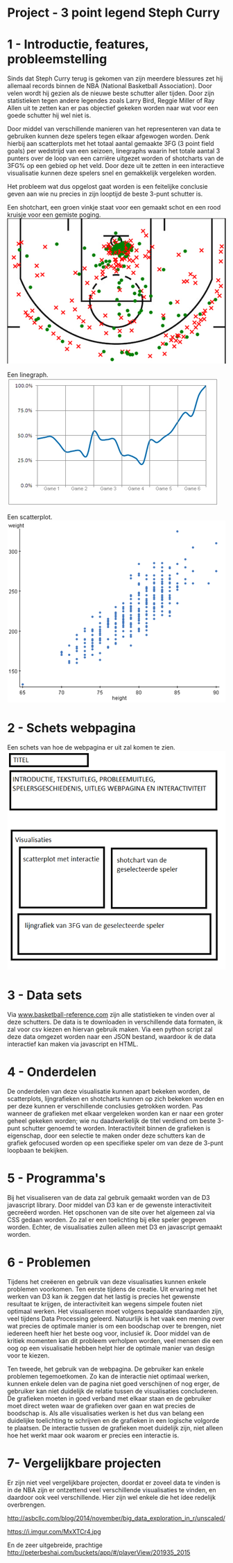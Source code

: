 # Project - 3 point legend Steph Curry

# 1 - Introductie, features, probleemstelling

Sinds dat Steph Curry terug is gekomen van zijn meerdere blessures zet hij allemaal records binnen de NBA (National Basketball Association). Door velen wordt hij gezien als de nieuwe beste schutter aller tijden. Door zijn statistieken tegen andere legendes zoals Larry Bird, Reggie Miller of Ray Allen uit te zetten kan er pas objectief gekeken worden naar wat voor een goede schutter hij wel niet is. 

Door middel van verschillende manieren van het representeren van data te gebruiken kunnen deze spelers tegen elkaar afgewogen worden. Denk hierbij aan scatterplots met het totaal aantal gemaakte 3FG (3 point field goals) per wedstrijd van een seizoen, linegraphs waarin het totale aantal 3 punters over de loop van een carriëre uitgezet worden of shotcharts van de 3FG% op een gebied op het veld. Door deze uit te zetten in een interactieve visualisatie kunnen deze spelers snel en gemakkelijk vergeleken worden. 

Het probleem wat dus opgelost gaat worden is een feitelijke conclusie geven aan wie nu precies in zijn looptijd de beste 3-punt schutter is. 

Een shotchart, een groen vinkje staat voor een gemaakt schot en een rood kruisje voor een gemiste poging.
![shotchart](doc/shotchart.jpg)

Een linegraph.
![linegraph](doc/linegraph.jpg)

Een scatterplot.
![scatterplot](doc/scatterplot.gif)

# 2 - Schets webpagina

Een schets van hoe de webpagina er uit zal komen te zien.
![webpage](doc/schets.png)

# 3 - Data sets

Via www.basketball-reference.com zijn alle statistieken te vinden over al deze schutters. De data is te downloaden in verschillende data formaten, ik zal voor csv kiezen en hiervan gebruik maken. Via een python script zal deze data omgezet worden naar een JSON bestand, waardoor ik de data interactief kan maken via javascript en HTML.

# 4 - Onderdelen

De onderdelen van deze visualisatie kunnen apart bekeken worden, de scatterplots, lijngrafieken en shotcharts kunnen op zich bekeken worden en per deze kunnen er verschillende conclusies getrokken worden. Pas wanneer de grafieken met elkaar vergeleken worden kan er naar een groter geheel gekeken worden; wie nu daadwerkelijk de titel verdiend om beste 3-punt schutter genoemd te worden. Interactiviteit binnen de grafieken is eigenschap, door een selectie te maken onder deze schutters kan de grafiek gefocused worden op een specifieke speler om van deze de 3-punt loopbaan te bekijken.

# 5 - Programma's

Bij het visualiseren van de data zal gebruik gemaakt worden van de D3 javascript library. Door middel van D3 kan er de gewenste interactiviteit gecreëerd worden. Het opschonen van de site over het algemeen zal via CSS gedaan worden. Zo zal er een toelichting bij elke speler gegeven worden. Echter, de visualisaties zullen alleen met D3 en javascript gemaakt worden.

# 6 - Problemen

Tijdens het creëeren en gebruik van deze visualisaties kunnen enkele problemen voorkomen. Ten eerste tijdens de creatie. Uit ervaring met het werken van D3 kan ik zeggen dat het lastig is precies het gewenste resultaat te krijgen, de interactiviteit kan wegens simpele fouten niet optimaal werken. Het visualiseren moet volgens bepaalde standaarden zijn, veel tijdens Data Processing geleerd. Natuurlijk is het vaak een mening over wat precies de optimale manier is om een boodschap over te brengen, niet iedereen heeft hier het beste oog voor, inclusief ik. Door middel van de kritiek momenten kan dit probleem verholpen worden, veel mensen die een oog op een visualisatie hebben helpt hier de optimale manier van design voor te kiezen.

Ten tweede, het gebruik van de webpagina. De gebruiker kan enkele problemen tegemoetkomen. Zo kan de interactie niet optimaal werken, kunnen enkele delen van de pagina niet goed verschijnen of nog erger, de gebruiker kan niet duidelijk de relatie tussen de visualisaties concluderen. De grafieken moeten in goed verband met elkaar staan en de gebruiker moet direct weten waar de grafieken over gaan en wat precies de boodschap is. Als alle visualisaties werken is het dus van belang een duidelijke toelichting te schrijven en de grafieken in een logische volgorde te plaatsen. De interactie tussen de grafieken moet duidelijk zijn, niet alleen hoe het werkt maar ook waarom er precies een interactie is.

# 7- Vergelijkbare projecten

Er zijn niet veel vergelijkbare projecten, doordat er zoveel data te vinden is in de NBA zijn er ontzettend veel verschillende visualisaties te vinden, en daardoor ook veel verschillende. Hier zijn wel enkele die het idee redelijk overbrengen.

http://asbcllc.com/blog/2014/november/big_data_exploration_in_r/unscaled/

https://i.imgur.com/MxXTCr4.jpg

En de zeer uitgebreide, prachtige
http://peterbeshai.com/buckets/app/#/playerView/201935_2015
